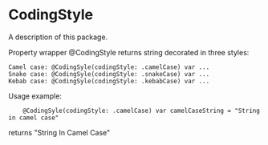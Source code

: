 # CodingStyle

A description of this package.

Property wrapper @CodingStyle returns string decorated in three styles:

    Camel case: @CodingSyle(codingStyle: .camelCase) var ...
    Snake case: @CodingSyle(codingStyle: .snakeCase) var ...
    Kebab case: @CodingSyle(codingStyle: .kebabCase) var ...

Usage example:

        @CodingSyle(codingStyle: .camelCase) var camelCaseString = "String in camel case" 
        
returns "String In Camel Case"

